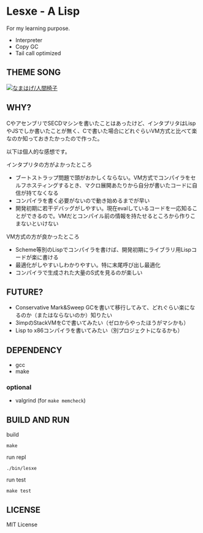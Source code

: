 # Lesxe - A Lisp

For my learning purpose.

- Interpreter
- Copy GC
- Tail call optimized

## THEME SONG

[![なまはげ/人間椅子](http://img.youtube.com/vi/CLoUY1kA4ZY/0.jpg)](http://www.youtube.com/watch?v=CLoUY1kA4ZY "")

## WHY?

CやアセンブリでSECDマシンを書いたことはあったけど、インタプリタはLispやJSでしか書いたことが無く、Cで書いた場合にどれぐらいVM方式と比べて楽なのか知っておきたかったので作った。

以下は個人的な感想です。

インタプリタの方がよかったところ

- ブートストラップ問題で頭がおかしくならない。VM方式でコンパイラをセルフホスティングするとき、マクロ展開あたりから自分が書いたコードに自信が持てなくなる
- コンパイラを書く必要がないので動き始めるまでが早い
- 開発初期に若干デバッグがしやすい。現在evalしているコードを一応知ることができるので。VMだとコンパイル前の情報を持たせるところから作りこまないといけない

VM方式の方が良かったところ

- Scheme等別のLispでコンパイラを書けば、開発初期にライブラリ用Lispコードが楽に書ける
- 最適化がしやすいしわかりやすい。特に末尾呼び出し最適化
- コンパイラで生成された大量のS式を見るのが楽しい

## FUTURE?

- Conservative Mark&Sweep GCを書いて移行してみて、どれぐらい楽になるのか（またはならないのか）知りたい
- 3impのStackVMをCで書いてみたい（ゼロからやったほうがマシかも）
- Lisp to x86コンパイラを書いてみたい（別プロジェクトになるかも）

## DEPENDENCY

- gcc
- make

### optional

- valgrind (for `make memcheck`)

## BUILD AND RUN

build

```
make
```

run repl

```
./bin/lesxe
```

run test

```
make test
```

## LICENSE

MIT License

